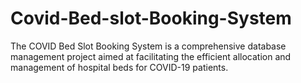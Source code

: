 # Covid-Bed-slot-Booking-System
The COVID Bed Slot Booking System is a comprehensive database management project aimed at facilitating the efficient allocation and management of hospital beds for COVID-19 patients. 
